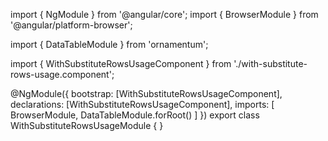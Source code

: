 import { NgModule } from '@angular/core';
import { BrowserModule } from '@angular/platform-browser';
  
import { DataTableModule } from 'ornamentum';
  
import { WithSubstituteRowsUsageComponent } from './with-substitute-rows-usage.component';

@NgModule({
 bootstrap: [WithSubstituteRowsUsageComponent],
 declarations: [WithSubstituteRowsUsageComponent],
 imports: [
    BrowserModule, 
    DataTableModule.forRoot()
   ]
})
export class WithSubstituteRowsUsageModule {
}
